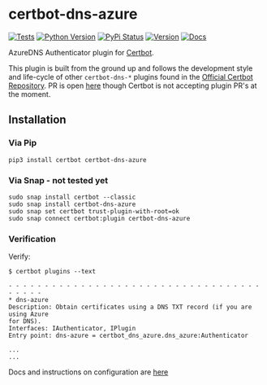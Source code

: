 # certbot-dns-azure

[![Tests](https://github.com/binkhq/certbot-dns-azure/workflows/Release/badge.svg)](https://github.com/binkhq/certbot-dns-azure/actions)
[![Python Version](https://img.shields.io/pypi/pyversions/certbot-dns-azure)](https://pypi.org/project/certbot-dns-azure/)
[![PyPi Status](https://img.shields.io/pypi/status/certbot-dns-azure)](https://pypi.org/project/certbot-dns-azure/)
[![Version](https://img.shields.io/pypi/v/certbot-dns-azure)](https://pypi.org/project/certbot-dns-azure/)
[![Docs](https://readthedocs.org/projects/certbot-dns-azure/badge/?version=latest&style=flat)](https://certbot-dns-azure.readthedocs.io/en/latest/)

AzureDNS Authenticator plugin for [Certbot](https://certbot.eff.org/).

This plugin is built from the ground up and follows the development style and life-cycle
of other `certbot-dns-*` plugins found in the
[Official Certbot Repository](https://github.com/certbot/certbot). PR is open [here](https://github.com/certbot/certbot/pull/8727) though Certbot is not accepting plugin PR's at the moment.

## Installation


### Via Pip
 
```
pip3 install certbot certbot-dns-azure
```

### Via Snap - not tested yet

```
sudo snap install certbot --classic
sudo snap install certbot-dns-azure
sudo snap set certbot trust-plugin-with-root=ok
sudo snap connect certbot:plugin certbot-dns-azure
```

### Verification

Verify:

```
$ certbot plugins --text

- - - - - - - - - - - - - - - - - - - - - - - - - - - - - - - - - - - - - - - -
* dns-azure
Description: Obtain certificates using a DNS TXT record (if you are using Azure
for DNS).
Interfaces: IAuthenticator, IPlugin
Entry point: dns-azure = certbot_dns_azure.dns_azure:Authenticator

...
...
```

Docs and instructions on configuration are [here](https://certbot-dns-azure.readthedocs.io/en/latest/)


